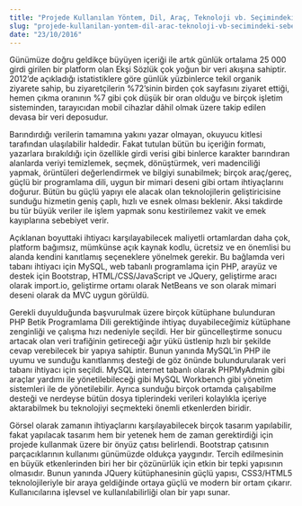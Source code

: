 ```yaml
---
title: "Projede Kullanılan Yöntem, Dil, Araç, Teknoloji vb. Seçimindeki Sebepler"
slug: "projede-kullanilan-yontem-dil-arac-teknoloji-vb-secimindeki-sebepler"
date: "23/10/2016"
---
```


Günümüze doğru geldikçe büyüyen içeriği ile artık günlük ortalama 25 000 girdi girilen bir platform olan Ekşi Sözlük çok yoğun bir veri akışına sahiptir. 2012’de açıkladığı istatistiklere göre günlük yüzbinlerce tekil organik ziyarete sahip, bu ziyaretçilerin %72’sinin birden çok sayfasını ziyaret ettiği, hemen çıkma oranının %7 gibi çok düşük bir oran olduğu ve birçok işletim sisteminden, tarayıcıdan mobil cihazlar dâhil olmak üzere takip edilen devasa bir veri deposudur.

Barındırdığı verilerin tamamına yakını yazar olmayan, okuyucu kitlesi tarafından ulaşılabilir haldedir. Fakat tutulan bütün bu içeriğin formatı, yazarlara bırakıldığı için özellikle girdi verisi gibi binlerce karakter barındıran alanlarda veriyi temizlemek, seçmek, dönüştürmek, veri madenciliği yapmak, örüntüleri değerlendirmek ve bilgiyi sunabilmek; birçok araç/gereç, güçlü bir programlama dili, uygun bir mimari deseni gibi ortam ihtiyaçlarını doğurur. Bütün bu güçlü yapıyı ele alacak olan teknolojilerin geliştiricisine sunduğu hizmetin geniş çaplı, hızlı ve esnek olması beklenir. Aksi takdirde bu tür büyük veriler ile işlem yapmak sonu kestirilemez vakit ve emek kayıplarına sebebiyet verir.

Açıklanan boyuttaki ihtiyacı karşılayabilecek maliyetli ortamlardan daha çok, platform bağımsız, mümkünse açık kaynak kodlu, ücretsiz ve en önemlisi bu alanda kendini kanıtlamış seçeneklere yönelmek gerekir. Bu bağlamda veri tabanı ihtiyacı için MySQL, web tabanlı programlama için PHP, arayüz ve destek için Bootstrap, HTML/CSS/JavaScript ve JQuery, geliştirme aracı olarak import.io, geliştirme ortamı olarak NetBeans ve son olarak mimari deseni olarak da MVC uygun görüldü.

Gerekli duyulduğunda başvurulmak üzere birçok kütüphane bulunduran PHP Betik Programlama Dili gerektiğinde ihtiyaç duyabileceğimiz kütüphane zenginliği ve çalışma hızı nedeniyle seçildi. Her bir güncelleştirme sonucu artacak olan veri trafiğinin getireceği ağır yükü üstlenip hızlı bir şekilde cevap verebilecek bir yapıya sahiptir. Bunun yanında MySQL’in PHP ile uyumu ve sunduğu kanıtlanmış desteği de göz önünde bulundurularak veri tabanı ihtiyacı için seçildi. MySQL internet tabanlı olarak PHPMyAdmin gibi araçlar yardımı ile yönetilebileceği gibi MySQL Workbench gibi yönetim sistemleri ile de yönetilebilir. Ayrıca sunduğu birçok ortamda çalışabilme desteği ve nerdeyse bütün dosya tiplerindeki verileri kolaylıkla içeriye aktarabilmek bu teknolojiyi seçmekteki önemli etkenlerden biridir.

Görsel olarak zamanın ihtiyaçlarını karşılayabilecek birçok tasarım yapılabilir, fakat yapılacak tasarım hem bir yetenek hem de zaman gerektirdiği için projede kullanmak üzere bir önyüz çatısı belirlendi. Bootstrap çatısının parçacıklarının kullanımı günümüzde oldukça yaygındır. Tercih edilmesinin en büyük etkenlerinden biri her bir çözünürlük için etkin bir tepki yapısının olmasıdır. Bunun yanında JQuery kütüphanesinin güçlü yapısı, CSS3/HTML5 teknolojileriyle bir araya geldiğinde ortaya güçlü ve modern bir ortam çıkarır. Kullanıcılarına işlevsel ve kullanılabilirliği olan bir yapı sunar.
